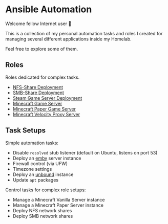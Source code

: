 # Ansible Automation

Welcome fellow Internet user 👋

This is a collection of my personal automation tasks and roles I created
for managing several different applications inside my Homelab.

Feel free to explore some of them.

## Roles

Roles dedicated for complex tasks.

- [NFS-Share Deployment](nfs_setup/README.md)
- [SMB-Share Deployment](smb_setup/README.md)
- [Steam Game Server Deployment](steam_server/README.md)
- [Minecraft Game Server](mc_vanilla/README.md)
- [Minecraft Paper Game Server](mc_paper/README.md)
- [Minecraft Velocity Proxy Server](mc_velocity/README.md)

## Task Setups

Simple automation tasks:

- Disable `resolved` stub listener (default on Ubuntu, listens on port 53)
- Deploy an [emby](https://emby.media/) server instance
- Firewall control (via UFW)
- Timezone settings
- Deploy an [unbound](https://www.nlnetlabs.nl/projects/unbound/about/) instance
- Update `apt` packages

Control tasks for complex role setups:

- Manage a Minecraft Vanilla Server instance
- Manage a Minecraft Paper Server instance
- Deploy NFS network shares
- Deploy SMB network shares
